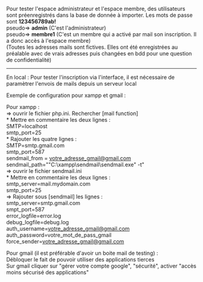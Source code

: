 Pour tester l'espace administrateur et l'espace membre, des utilisateurs sont préenregistrés dans la base de donnée à importer. Les mots de passe sont __123456789ab!__  
  	pseudo=> __admin__     (C'est l'administrateur)  
	pseudo=> __membre1__   (C'est un membre qui a activé par mail son inscription. Il a donc accès à l'espace membre)   
(Toutes les adresses mails sont fictives. Elles ont été enregistrées au préalable avec de vrais adresses puis changées en bdd pour une question de confidentialité)  
  
-----  
  
En local : Pour tester l'inscription via l'interface, il est nécessaire de paramètrer l'envois de mails depuis un serveur local  
  
Exemple de configuration pour xampp et gmail :   
  
Pour xampp :  
	=> ouvrir le fichier php.ini. Rechercher [mail function]   
  		* Mettre en commentaire les deux lignes :  
			  SMTP=localhost  
			  smtp_port=25  
  		* Rajouter les quatre lignes :   
			  SMTP=smtp.gmail.com  
			  smtp_port=587  
			  sendmail_from = votre_adresse_gmail@gmail.com  
			  sendmail_path="\"C:\xampp\sendmail\sendmail.exe" -t"  
	=> ouvrir le fichier sendmail.ini  
  		* Mettre en commentaire les deux lignes :  
			smtp_server=mail.mydomain.com  
			smtp_port=25  
	=> Rajouter sous [sendmail] les lignes :  
    		smtp_server=smtp.gmail.com  
		smpt_port=587  
		error_logfile=error.log  
		debug_logfile=debug.log  
		auth_username=votre_adresse_gmail@gmail.com  
		auth_password=votre_mot_de_pass_gmail  
		force_sender=votre_adresse_gmail@gmail.com  
      
Pour gmail (il est préférable d'avoir un boite mail de testing) :  
	Débloquer le fait de pouvoir utiliser des applications tierces   
	Sur gmail cliquer sur "gérer votre compte google", "sécurité", activer "accès moins sécurisé des applications"  
